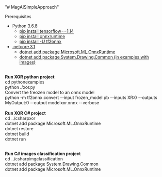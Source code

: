 "# MagAISimpleApproach" 

<label>Prerequisites</label>
<ul>  
    <li>
    <a href="#">Python 3.6.8</a>
     <ul>
        <li>
            <a href="#">pip install tensorflow==1.14</a>
        </li>
         <li>
            <a href="#">pip install onnxruntime</a>
         </li>
         <li>
            <a href="#">pip install -U tf2onnx</a>
        </li>
      </ul>
    </li>
    <li>
    <a href="#">.netcore 3.1</a>
     <ul>
        <li>
           <a href="#">dotnet add package Microsoft.ML.OnnxRuntime</a>
        </li>
        <li>
           <a href="#">dotnet add package System.Drawing.Common (in examples with images)</a>
        </li>
      </ul>
    </li>
 </ul>
 <br/>
 <b>Run XOR python project</b><br/>
 cd pythonexamples<br/>
 python ./xor.py<br/>
 Convert the freozen model to an onnx model<br/>
 python -m tf2onnx.convert     --input frozen_model.pb   --inputs XR:0  --outputs MyOutput:0    --output modelxor.onnx    --verbose<br/> 
<br/>
 <b>Run XOR C# project</b><br/> 
 cd ../csharpxor<br/>
 dotnet add package Microsoft.ML.OnnxRuntime<br/>
 dotnet restore<br/>
 dotnet build<br/> 
 dotnet run<br/>
 
 <br/><b>Run C# images classification project</b><br/>
 cd ../csharpimgclassification<br/>
 dotnet add package System.Drawing.Common<br/>
 dotnet add package Microsoft.ML.OnnxRuntime<br/>
